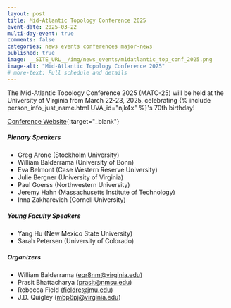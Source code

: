 ```yaml
---
layout: post
title: Mid-Atlantic Topology Conference 2025
event-date: 2025-03-22
multi-day-event: true
comments: false
categories: news events conferences major-news
published: true
image: __SITE_URL__/img/news_events/midatlantic_top_conf_2025.png
image-alt: "Mid-Atlantic Topology Conference 2025"
# more-text: Full schedule and details
---
```


The Mid-Atlantic Topology Conference 2025 (MATC-25) will be held at the University of Virginia from March 22-23, 2025, celebrating {% include person_info_just_name.html UVA_id="njk4x" %}'s 70th birthday!

[Conference Website](https://sites.google.com/view/matc-25){:target="_blank"}

<!--more-->

##### Plenary Speakers

- Greg Arone (Stockholm University)
- William Balderrama (University of Bonn)
- Eva Belmont (Case Western Reserve University)
- Julie Bergner (University of Virginia)
- Paul Goerss (Northwestern University)
- Jeremy Hahn (Massachusetts Institute of Technology)
- Inna Zakharevich (Cornell University)

##### Young Faculty Speakers

- Yang Hu (New Mexico State University)
- Sarah Petersen (University of Colorado)

##### Organizers

- William Balderrama (eqr8nm@virginia.edu)
- Prasit Bhattacharya (prasit@nmsu.edu)
- Rebecca Field (fieldre@jmu.edu)
- J.D. Quigley (mbp6pj@virginia.edu)
